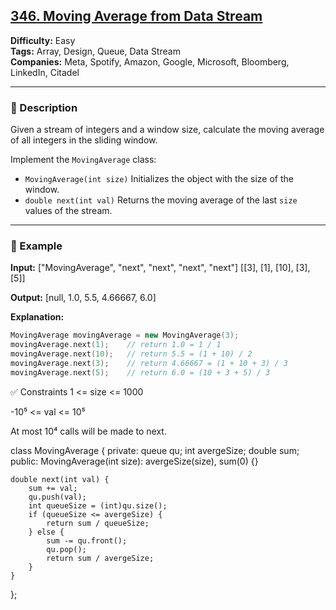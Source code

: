 ## [346. Moving Average from Data Stream](https://leetcode.com/problems/moving-average-from-data-stream/)

**Difficulty:** Easy  
**Tags:** Array, Design, Queue, Data Stream  
**Companies:** Meta, Spotify, Amazon, Google, Microsoft, Bloomberg, LinkedIn, Citadel

---

### 📝 Description

Given a stream of integers and a window size, calculate the moving average of all integers in the sliding window.

Implement the `MovingAverage` class:

- `MovingAverage(int size)` Initializes the object with the size of the window.
- `double next(int val)` Returns the moving average of the last `size` values of the stream.

---

### 📘 Example

**Input:**
["MovingAverage", "next", "next", "next", "next"]
[[3], [1], [10], [3], [5]]

**Output:**
[null, 1.0, 5.5, 4.66667, 6.0]

**Explanation:**

```cpp
MovingAverage movingAverage = new MovingAverage(3);
movingAverage.next(1);    // return 1.0 = 1 / 1
movingAverage.next(10);   // return 5.5 = (1 + 10) / 2
movingAverage.next(3);    // return 4.66667 = (1 + 10 + 3) / 3
movingAverage.next(5);    // return 6.0 = (10 + 3 + 5) / 3
```

✅ Constraints
1 <= size <= 1000

-10⁵ <= val <= 10⁵

At most 10⁴ calls will be made to next.

class MovingAverage {
private:
queue<int> qu;
int avergeSize;
double sum;
public:
MovingAverage(int size): avergeSize(size), sum(0) {}

    double next(int val) {
        sum += val;
        qu.push(val);
        int queueSize = (int)qu.size();
        if (queueSize <= avergeSize) {
            return sum / queueSize;
        } else {
            sum -= qu.front();
            qu.pop();
            return sum / avergeSize;
        }
    }

};
